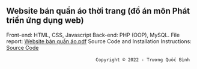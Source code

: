 ## Website bán quần áo thời trang (đồ án môn Phát triển ứng dụng web)

Front-end: HTML, CSS, Javascript
Back-end: PHP (OOP), MySQL.
File report: [Website bán quần áo.pdf](https://github.com/binhkun2/website_buy_clothes/blob/main/Website%20b%C3%A1n%20qu%E1%BA%A7n%20%C3%A1o.pdf)
Source Code and Installation Instructions: [Source Code]()

&emsp;&emsp;&emsp;&emsp;&emsp;&emsp;&emsp;&emsp;&emsp;&emsp;&emsp;&emsp;&emsp;&emsp;&emsp;&emsp;&emsp;`Copyright © 2022 - Trương Quốc Bình`
